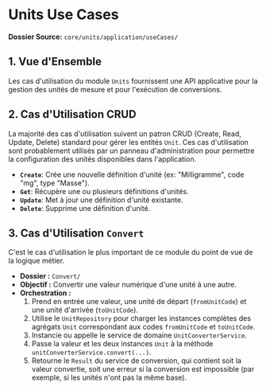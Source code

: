 # Units Use Cases

**Dossier Source:** `core/units/application/useCases/`

## 1. Vue d'Ensemble

Les cas d'utilisation du module `Units` fournissent une API applicative pour la gestion des unités de mesure et pour l'exécution de conversions.

## 2. Cas d'Utilisation CRUD

La majorité des cas d'utilisation suivent un patron CRUD (Create, Read, Update, Delete) standard pour gérer les entités `Unit`. Ces cas d'utilisation sont probablement utilisés par un panneau d'administration pour permettre la configuration des unités disponibles dans l'application.

- **`Create`**: Crée une nouvelle définition d'unité (ex: "Milligramme", code "mg", type "Masse").
- **`Get`**: Récupère une ou plusieurs définitions d'unités.
- **`Update`**: Met à jour une définition d'unité existante.
- **`Delete`**: Supprime une définition d'unité.

## 3. Cas d'Utilisation `Convert`

C'est le cas d'utilisation le plus important de ce module du point de vue de la logique métier.

- **Dossier :** `Convert/`
- **Objectif :** Convertir une valeur numérique d'une unité à une autre.
- **Orchestration :**
    1.  Prend en entrée une valeur, une unité de départ (`fromUnitCode`) et une unité d'arrivée (`toUnitCode`).
    2.  Utilise le `UnitRepository` pour charger les instances complètes des agrégats `Unit` correspondant aux codes `fromUnitCode` et `toUnitCode`.
    3.  Instancie ou appelle le service de domaine `UnitConverterService`.
    4.  Passe la valeur et les deux instances `Unit` à la méthode `unitConverterService.convert(...)`.
    5.  Retourne le `Result` du service de conversion, qui contient soit la valeur convertie, soit une erreur si la conversion est impossible (par exemple, si les unités n'ont pas la même base).
